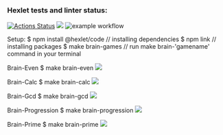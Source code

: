 ### Hexlet tests and linter status:
[![Actions Status](https://github.com/alinarobertovna/frontend-project-lvl1/workflows/hexlet-check/badge.svg)](https://github.com/alinarobertovna/frontend-project-lvl1/actions)
<a href="https://codeclimate.com/github/alinarobertovna/frontend-project-lvl1/maintainability"><img src="https://api.codeclimate.com/v1/badges/0aa05f576d75dbb1e73e/maintainability" /></a>
![example workflow](https://github.com/alinarobertovna/frontend-project-lvl1/actions/workflows/linter.yml/badge.svg)

Setup: 
$ npm install @hexlet/code // installing dependencies
$ npm link // installing packages
$ make brain-games // run make brain-'gamename' command in your terminal

Brain-Even
$ make brain-even
<a href="https://asciinema.org/a/15HroVoBCRwp7M3NiBjaTQutP" target="_blank"><img src="https://asciinema.org/a/15HroVoBCRwp7M3NiBjaTQutP.svg" /></a>

Brain-Calc
$ make brain-calc
<a href="https://asciinema.org/a/0JMP8DL5ey4pxHHcyXaxCcG7y" target="_blank"><img src="https://asciinema.org/a/0JMP8DL5ey4pxHHcyXaxCcG7y.svg" /></a>

Brain-Gcd
$ make brain-gcd
<a href="https://asciinema.org/a/FthMW082SzZWHny3EdKST0Jtn" target="_blank"><img src="https://asciinema.org/a/FthMW082SzZWHny3EdKST0Jtn.svg" /></a>

Brain-Progression
$ make brain-progression
<a href="https://asciinema.org/a/nQYH3fKIezO4DrpY3GqrfRNzm" target="_blank"><img src="https://asciinema.org/a/nQYH3fKIezO4DrpY3GqrfRNzm.svg" /></a>

Brain-Prime
$ make brain-prime
<a href="https://asciinema.org/a/B3Tbt1tgmux59t35kGD8UU8V9" target="_blank"><img src="https://asciinema.org/a/B3Tbt1tgmux59t35kGD8UU8V9.svg" /></a>
